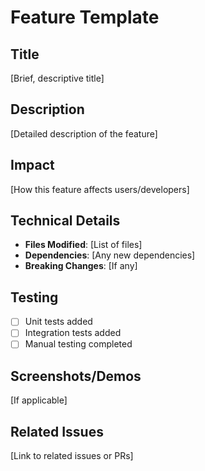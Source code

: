 # Feature Template

## Title
[Brief, descriptive title]

## Description
[Detailed description of the feature]

## Impact
[How this feature affects users/developers]

## Technical Details
- **Files Modified**: [List of files]
- **Dependencies**: [Any new dependencies]
- **Breaking Changes**: [If any]

## Testing
- [ ] Unit tests added
- [ ] Integration tests added
- [ ] Manual testing completed

## Screenshots/Demos
[If applicable]

## Related Issues
[Link to related issues or PRs] 